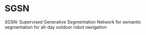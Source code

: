# SGSN
SGSN: Supervised Generative Segmentation Network for semantic segmentation for all-day outdoor robot navigation
